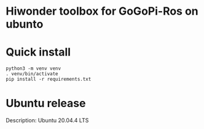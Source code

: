 #  Hiwonder toolbox for GoGoPi-Ros on ubunto

# Quick install 

    python3 -m venv venv
    . venv/bin/activate
    pip install -r requirements.txt


# Ubuntu release
Description:	Ubuntu 20.04.4 LTS



